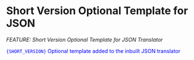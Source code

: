 # Short Version Optional Template for JSON
_FEATURE: Short Version Optional Template for JSON Translator_

<span style="color:blue">```{SHORT_VERSION}``` Optional template added to the inbuilt JSON translator</span>
